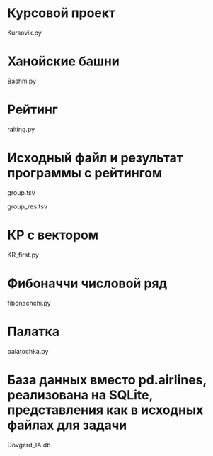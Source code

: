 # Курсовой проект
Kursovik.py
# Ханойские башни
Bashni.py
# Рейтинг
raiting.py
# Исходный файл и результат программы с рейтингом
group.tsv

group_res.tsv
# КР с вектором
KR_first.py
# Фибоначчи числовой ряд
fibonachchi.py
# Палатка
palatochka.py
# База данных вместо pd.airlines, реализована на SQLite, представления как в исходных файлах для задачи
Dovgerd_IA.db
